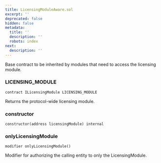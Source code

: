 ```yaml
---
title: LicensingModuleAware.sol
excerpt: ''
deprecated: false
hidden: false
metadata:
  title: ''
  description: ''
  robots: index
next:
  description: ''
---
```

Base contract to be inherited by modules that need to access the licensing module.

### LICENSING_MODULE

```solidity
contract ILicensingModule LICENSING_MODULE
```

Returns the protocol-wide licensing module.

### constructor

```solidity
constructor(address licensingModule) internal
```

### onlyLicensingModule

```solidity
modifier onlyLicensingModule()
```

Modifier for authorizing the calling entity to only the LicensingModule.